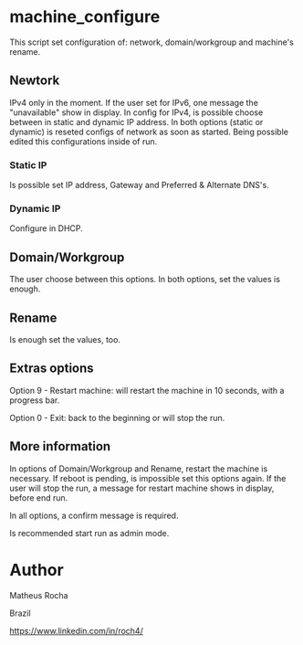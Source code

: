 # machine_configure
This script set configuration of: network, domain/workgroup and machine's rename.

## Newtork
IPv4 only in the moment. If the user set for IPv6, one message the "unavailable" show in display.
In config for IPv4, is possible choose between in static and dynamic IP address.
In both options (static or dynamic) is reseted configs of network as soon as started. Being possible edited this configurations inside of run.

### Static IP
Is possible set IP address, Gateway and Preferred & Alternate DNS's.

### Dynamic IP
Configure in DHCP.

## Domain/Workgroup
The user choose between this options. In both options, set the values is enough.

## Rename
Is enough set the values, too.

## Extras options
Option 9 - Restart machine: will restart the machine in 10 seconds, with a progress bar.

Option 0 - Exit: back to the beginning or will stop the run.

## More information
In options of Domain/Workgroup and Rename, restart the machine is necessary. If reboot is pending, is impossible set this options again. If the user will stop the run, a message for restart machine shows in display, before end run.

In all options, a confirm message is required.

Is recommended start run as admin mode.

# Author
Matheus Rocha

Brazil

https://www.linkedin.com/in/roch4/
